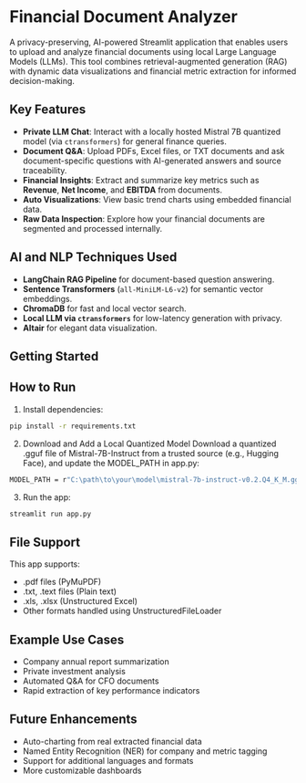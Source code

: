 # Financial Document Analyzer

A privacy-preserving, AI-powered Streamlit application that enables users to upload and analyze financial documents using local Large Language Models (LLMs). This tool combines retrieval-augmented generation (RAG) with dynamic data visualizations and financial metric extraction for informed decision-making.

## Key Features

- **Private LLM Chat**: Interact with a locally hosted Mistral 7B quantized model (via `ctransformers`) for general finance queries.
- **Document Q&A**: Upload PDFs, Excel files, or TXT documents and ask document-specific questions with AI-generated answers and source traceability.
- **Financial Insights**: Extract and summarize key metrics such as **Revenue**, **Net Income**, and **EBITDA** from documents.
- **Auto Visualizations**: View basic trend charts using embedded financial data.
- **Raw Data Inspection**: Explore how your financial documents are segmented and processed internally.

## AI and NLP Techniques Used

- **LangChain RAG Pipeline** for document-based question answering.
- **Sentence Transformers** (`all-MiniLM-L6-v2`) for semantic vector embeddings.
- **ChromaDB** for fast and local vector search.
- **Local LLM via `ctransformers`** for low-latency generation with privacy.
- **Altair** for elegant data visualization.

## Getting Started

## How to Run

1. Install dependencies:
```bash
pip install -r requirements.txt
```

2. Download and Add a Local Quantized Model
Download a quantized .gguf file of Mistral-7B-Instruct from a trusted source (e.g., Hugging Face), and update the MODEL_PATH in app.py:

```bash
MODEL_PATH = r"C:\path\to\your\model\mistral-7b-instruct-v0.2.Q4_K_M.gguf"
```

3. Run the app:

```bash
streamlit run app.py
```

## File Support

This app supports:

- .pdf files (PyMuPDF)
- .txt, .text files (Plain text)
- .xls, .xlsx (Unstructured Excel)
- Other formats handled using UnstructuredFileLoader

## Example Use Cases

- Company annual report summarization
- Private investment analysis
- Automated Q&A for CFO documents
- Rapid extraction of key performance indicators

## Future Enhancements

- Auto-charting from real extracted financial data
- Named Entity Recognition (NER) for company and metric tagging
- Support for additional languages and formats
- More customizable dashboards
